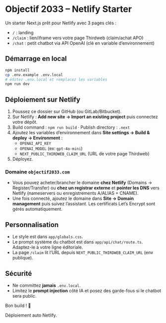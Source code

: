 # Objectif 2033 – Netlify Starter

Un starter Next.js prêt pour Netlify avec 3 pages clés :
- `/` : landing
- `/claim` : lien/iframe vers votre page Thirdweb (claim/achat APO)
- `/chat` : petit chatbot via API OpenAI (clé en variable d’environnement)

## Démarrage en local

```bash
npm install
cp .env.example .env.local
# éditez .env.local et remplacez les variables
npm run dev
```

## Déploiement sur Netlify

1. Poussez ce dossier sur GitHub (ou GitLab/Bitbucket).
2. Sur Netlify : **Add new site → Import an existing project** puis connectez votre dépôt.
3. Build command : `npm run build` · Publish directory : `.next`
4. Ajoutez les variables d’environnement dans **Site settings → Build & deploy → Environment** :
   - `OPENAI_API_KEY`
   - `OPENAI_MODEL` (ex: `gpt-4o-mini`)
   - `NEXT_PUBLIC_THIRDWEB_CLAIM_URL` (URL de votre page Thirdweb)
5. Déployez.

### Domaine `objectif2033.com`

- Vous pouvez acheter/brancher le domaine **chez Netlify** (Domains → Register/Transfer) ou **chez un registrar externe** et **pointer les DNS** vers Netlify (nameservers ou enregistrements A/ALIAS + CNAME).
- Une fois connecté, ajoutez le domaine dans **Site → Domain management** puis suivez l’assistant. Les certificats Let’s Encrypt sont gérés automatiquement.

## Personnalisation

- Le style est dans `app/globals.css`.
- Le prompt système du chatbot est dans `app/api/chat/route.ts`. Adaptez-le à votre ligne éditoriale.
- La page `/claim` lit l’URL depuis `NEXT_PUBLIC_THIRDWEB_CLAIM_URL` (env publique).

## Sécurité

- Ne committez **jamais** `.env.local`.
- Limitez le **prompt injection** côté IA et posez des garde-fous si le chatbot sera public.

Bon build ! 🚀

Déploiement auto Netlify.
